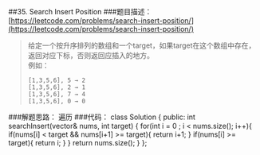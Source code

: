##35. Search Insert Position
###题目描述：[https://leetcode.com/problems/search-insert-position/](https://leetcode.com/problems/search-insert-position/)
> 给定一个按升序排列的数组和一个target，如果target在这个数组中存在，返回对应下标，否则返回应插入的地方。     
> 例如：
> 
>     [1,3,5,6], 5 → 2
>     [1,3,5,6], 2 → 1
>     [1,3,5,6], 7 → 4
>     [1,3,5,6], 0 → 0

###解题思路：
遍历
###代码：
	class Solution {
	public:
	    int searchInsert(vector<int>& nums, int target) {
	        for(int i = 0 ; i < nums.size(); i++){
	            if(nums[i] < target && nums[i+1] >= target){
	                return i+1;
	            }
	            if(nums[i] >= target){
	                return i;
	            }
	        }
	        return nums.size();
	    }
	};